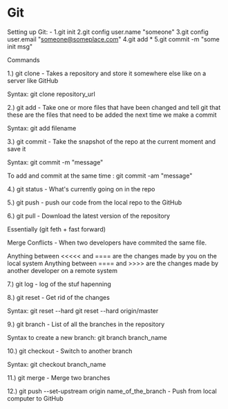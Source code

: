 # Git

Setting up Git: -
1.git init
2.git config user.name "someone"
3.git config user.email "someone@someplace.com"
4.git add *
5.git commit -m "some init msg"

Commands


1.) git clone - Takes a repository and store it somewhere else like on a server like GitHub

Syntax: git clone repository_url

2.) git add - Take one or more files that have been changed and tell git that these are the files that need to be added the next time we make a commit

Syntax: git add filename

3.) git commit - Take the snapshot of the repo at the current moment and save it

Syntax: git commit -m "message"

To add and commit at the same time : git commit -am "message"

4.) git status - What's currently going on in the repo

5.) git push - push our code from the local repo to the GitHub

6.) git pull - Download the latest version of the repository

Essentially (git feth + fast forward)


Merge Conflicts - When two developers have commited the same file.

Anything between <<<<< and ==== are the changes made by you on the local system 
Anything between ==== and >>>> are the changes made by another developer on a remote system

7.) git log - log of the stuf hapenning

8.) git reset - Get rid of the changes

Syntax:
git reset --hard <commit>
git reset --hard origin/master

9.) git branch - List of all the branches in the repository

Syntax to create a new branch:
git branch branch_name

10.) git checkout - Switch to another branch

Syntax: git checkout branch_name

11.) git merge - Merge two branches

12.) git push --set-upstream origin name_of_the_branch - Push from local computer to GitHub


